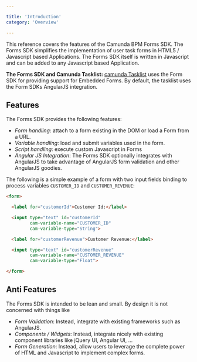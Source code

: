 ```yaml
---

title: 'Introduction'
category: 'Overview'

---
```


This reference covers the features of the Camunda BPM Forms SDK. The Forms SDK simplifies the
implementation of user task forms in HTML5 / Javascript based Applications. The Forms SDK itself is
written in Javascript and can be added to any  Javascript based Application.

<div class="alert alert-info" role="alert">
<strong>The Forms SDK and Camunda Tasklist:</strong> <a href="ref:/guides/user-guide/#tasklist">
camunda Tasklist</a> uses the Form SDK for providing support for Embedded Forms. By default, the 
tasklist uses the Form SDKs AngularJS integration.
</div>

## Features

The Forms SDK provides the following features:

* *Form handling*: attach to a form existing in the DOM or load a Form from a URL.
* *Variable handling*: load and submit variables used in the form.
* *Script handling*: execute custom Javascript in Forms
* *Angular JS Integration*: The Forms SDK optionally integrates with AngularJS to take advantage 
  of AngularJS form validation and other AngularJS goodies.

The following is a simple example of a form with two input fields binding to process variables
`CUSTOMER_ID` and `CUSTOMER_REVENUE`:

```html
<form>

  <label for="customerId">Customer Id:</label>

  <input type="text" id="customerId"
         cam-variable-name="CUSTOMER_ID"
         cam-variable-type="String">

  <label for="customerRevenue">Customer Revenue:</label>

  <input type="text" id="customerRevenue"
         cam-variable-name="CUSTOMER_REVENUE"
         cam-variable-type="Float">

</form>
```

## Anti Features

The Forms SDK is intended to be lean and small. By design it is not concerned with things like

* *Form Validation*: Instead, integrate with existing frameworks such as AngularJS.
* *Components / Widgets*: Instead, integrate nicely with existing component libraries like jQuery UI, Angular
  UI, ...
* *Form Generation*: Instead, allow users to leverage the complete power of HTML and Javascript to
  implement complex forms.

